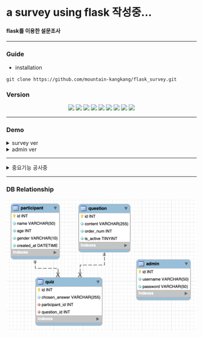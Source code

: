 # a survey using flask  작성중...
#### flask를 이용한 설문조사
---

### Guide
- installation
```
git clone https://github.com/mountain-kangkang/flask_survey.git
```


### Version
<div align="center">
    <img src="https://img.shields.io/badge/python-3.10.11-3776AB?style=for-the-badge&logo=python&logoColor=white"/>
    <img src="https://img.shields.io/badge/flask-3.0.3-%23000.svg?style=for-the-badge&logo=flask&logoColor=white"/>
    <img src="https://img.shields.io/badge/numpy-2.1.2-%23013243.svg?style=for-the-badge&logo=numpy&logoColor=white">
    <img src="https://img.shields.io/badge/pandas-2.2.3-%23150458.svg?style=for-the-badge&logo=pandas&logoColor=white"/>
    <img src="https://img.shields.io/badge/Plotly-5.24.1-%233F4F75.svg?style=for-the-badge&logo=plotly&logoColor=white"/>
    <img src="https://img.shields.io/badge/sqlite-%2307405e.svg?style=for-the-badge&logo=sqlite&logoColor=white"/>
    <img src="https://img.shields.io/badge/HTML5-E34F26?style=for-the-badge&logo=html5&logoColor=white">
    <img src="https://img.shields.io/badge/JavaScript-323330?style=for-the-badge&logo=javascript&logoColor=F7DF1E">
    <img src="https://img.shields.io/badge/json-5E5C5C?style=for-the-badge&logo=json&logoColor=white">
</div>

---

### Demo
<details>
<summary>survey ver</summary>

![ver_survey](./img/ver_survey.gif)
</details>
<details>
<summary>admin ver</summary>

![ver_admin](./img/ver_admin.gif)
</details>

---
<details>
<summary>중요기능 공사중</summary>

### Routes

- `route(rule, **options)`
    - 매개변수 `rule`에 URL을... 그리고 `options`에 HTTP 메소드 CRUD, 즉 POST, GET, PUT, DELETE를 입력받아 맵핑합니다.
- `def add_participant()` 설문 응답자 정보 수집
    - 설문을 시작하면 설문을 시작하기에 앞서 설문 응답자의 정보를 수집하는 route
    - 설문 응답자의 이름, 나이대, 성별을 JSON 형태로 수집하고, 설문 응답자의 ID를 반환하며 quiz 페이지를 리다이렉션
    ![def_add_participant()](/img/def_add_participant().png)
    ![index](/img/index_html.png)
- `def quiz()` 설문 시작
    - 데이터베이스에 저장된 설문 항목들을 불러오며 설문 시작
    - 설문 응답자의 ID 값이 없으면 home으로 돌아감
    - 설문 항목들을 순차적으로 출력

</details>

---
### DB Relationship
![db relationship](/img/DB_Diagram.png)